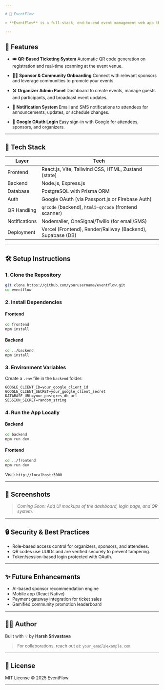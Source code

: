 ```yaml
---

# 🎉 EventFlow

> **EventFlow** is a full-stack, end-to-end event management web app that simplifies event organization by automating promotion, ticketing, communication, and participant handling — all in one platform.

---
```


## 🚀 Features

* 🎟️ **QR-Based Ticketing System**
  Automatic QR code generation on registration and real-time scanning at the event venue.

* 🧑‍💼 **Sponsor & Community Onboarding**
  Connect with relevant sponsors and leverage communities to promote your events.

* 🛠️ **Organizer Admin Panel**
  Dashboard to create events, manage guests and participants, and broadcast event updates.

* 🔔 **Notification System**
  Email and SMS notifications to attendees for announcements, updates, or schedule changes.

* 🔐 **Google OAuth Login**
  Easy sign-in with Google for attendees, sponsors, and organizers.

---

## 🧱 Tech Stack

| Layer         | Tech                                                       |
| ------------- | ---------------------------------------------------------- |
| Frontend      | React.js, Vite, Tailwind CSS, HTML, Zustand (state)        |
| Backend       | Node.js, Express.js                                        |
| Database      | PostgreSQL with Prisma ORM                                 |
| Auth          | Google OAuth (via Passport.js or Firebase Auth)            |
| QR Handling   | `qrcode` (backend), `html5-qrcode` (frontend scanner)      |
| Notifications | Nodemailer, OneSignal/Twilio (for email/SMS)               |
| Deployment    | Vercel (Frontend), Render/Railway (Backend), Supabase (DB) |

---

## 🛠️ Setup Instructions

### 1. Clone the Repository

```bash
git clone https://github.com/yourusername/eventflow.git
cd eventflow
```

### 2. Install Dependencies

#### Frontend

```bash
cd frontend
npm install
```

#### Backend

```bash
cd ../backend
npm install
```

### 3. Environment Variables

Create a `.env` file in the `backend` folder:

```
GOOGLE_CLIENT_ID=your_google_client_id
GOOGLE_CLIENT_SECRET=your_google_client_secret
DATABASE_URL=your_postgres_db_url
SESSION_SECRET=random_string
```

### 4. Run the App Locally

#### Backend

```bash
cd backend
npm run dev
```

#### Frontend

```bash
cd ../frontend
npm run dev
```

Visit: `http://localhost:3000`

---

## 📸 Screenshots

> *Coming Soon: Add UI mockups of the dashboard, login page, and QR system.*

---

## 🔒 Security & Best Practices

* Role-based access control for organizers, sponsors, and attendees.
* QR codes use UUIDs and are verified securely to prevent tampering.
* Token/session-based login protected with OAuth.

---

## ✨ Future Enhancements

* AI-based sponsor recommendation engine
* Mobile app (React Native)
* Payment gateway integration for ticket sales
* Gamified community promotion leaderboard

---

## 🧑‍💻 Author

Built with 💡 by **Harsh Srivastava**

> For collaborations, reach out at: `your_email@example.com`

---

## 📄 License

MIT License © 2025 EventFlow

---
